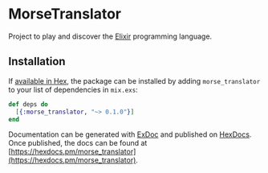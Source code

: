 # MorseTranslator

Project to play and discover the [Elixir](https://elixir-lang.org) programming language.

## Installation

If [available in Hex](https://hex.pm/docs/publish), the package can be installed
by adding `morse_translator` to your list of dependencies in `mix.exs`:

```elixir
def deps do
  [{:morse_translator, "~> 0.1.0"}]
end
```

Documentation can be generated with [ExDoc](https://github.com/elixir-lang/ex_doc)
and published on [HexDocs](https://hexdocs.pm). Once published, the docs can
be found at [https://hexdocs.pm/morse_translator](https://hexdocs.pm/morse_translator).
